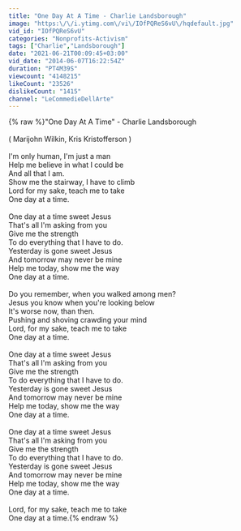 ```yaml
---
title: "One Day At A Time - Charlie Landsborough"
image: "https:\/\/i.ytimg.com\/vi\/IOfPQReS6vU\/hqdefault.jpg"
vid_id: "IOfPQReS6vU"
categories: "Nonprofits-Activism"
tags: ["Charlie","Landsborough"]
date: "2021-06-21T00:09:45+03:00"
vid_date: "2014-06-07T16:22:54Z"
duration: "PT4M39S"
viewcount: "4148215"
likeCount: "23526"
dislikeCount: "1415"
channel: "LeCommedieDellArte"
---
```

{% raw %}&quot;One Day At A Time&quot; - Charlie Landsborough <br /><br />( Marijohn Wilkin, Kris Kristofferson )<br /><br />I'm only human, I'm just a man <br />Help me believe in what I could be <br />And all that I am. <br />Show me the stairway, I have to climb<br />Lord for my sake, teach me to take <br />One day at a time. <br /><br />One day at a time sweet Jesus <br />That's all I'm asking from you <br />Give me the strength <br />To do everything that I have to do. <br />Yesterday is gone sweet Jesus <br />And tomorrow may never be mine <br />Help me today, show me the way <br />One day at a time. <br /><br />Do you remember, when you walked among men? <br />Jesus you know when you're looking below <br />It's worse now, than then. <br />Pushing and shoving crawding your mind<br />Lord, for my sake, teach me to take <br />One day at a time. <br /><br />One day at a time sweet Jesus <br />That's all I'm asking from you <br />Give me the strength <br />To do everything that I have to do. <br />Yesterday is gone sweet Jesus <br />And tomorrow may never be mine <br />Help me today, show me the way <br />One day at a time. <br /><br />One day at a time sweet Jesus <br />That's all I'm asking from you <br />Give me the strength <br />To do everything that I have to do. <br />Yesterday is gone sweet Jesus <br />And tomorrow may never be mine <br />Help me today, show me the way <br />One day at a time. <br /><br />Lord, for my sake, teach me to take <br />One day at a time.{% endraw %}
